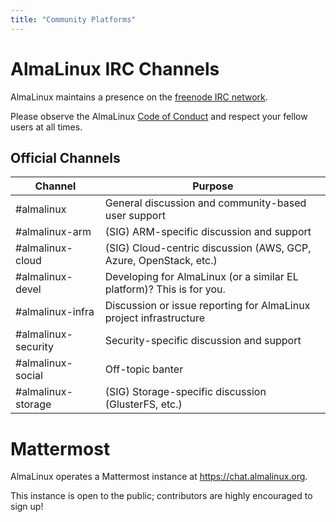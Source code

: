```yaml
---
title: "Community Platforms"
---
```


# AlmaLinux IRC Channels

AlmaLinux maintains a presence on the [freenode IRC network](https://freenode.net/).

Please observe the AlmaLinux [Code of Conduct](coc.md) and respect your fellow users at all times.

## Official Channels

| Channel             | Purpose                                                               |
| ------------------- | --------------------------------------------------------------------- |
| #almalinux          | General discussion and community-based user support                   |
| #almalinux-arm      | (SIG) ARM-specific discussion and support                             |
| #almalinux-cloud    | (SIG) Cloud-centric discussion (AWS, GCP, Azure, OpenStack, etc.)     |
| #almalinux-devel    | Developing for AlmaLinux (or a similar EL platform)? This is for you. |
| #almalinux-infra    | Discussion or issue reporting for AlmaLinux project infrastructure    |
| #almalinux-security | Security-specific discussion and support                              |
| #almalinux-social   | Off-topic banter                                                      |
| #almalinux-storage  | (SIG) Storage-specific discussion (GlusterFS, etc.)                   |

# Mattermost

AlmaLinux operates a Mattermost instance at https://chat.almalinux.org.

This instance is open to the public; contributors are highly encouraged to sign up!

